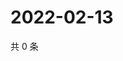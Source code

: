 # 2022-02-13

共 0 条

<!-- BEGIN WEIBO -->
<!-- 最后更新时间 Sun Feb 13 2022 10:03:20 GMT+0800 (China Standard Time) -->

<!-- END WEIBO -->
